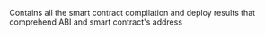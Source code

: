 Contains all the smart contract compilation and deploy results that comprehend ABI and smart contract's address
